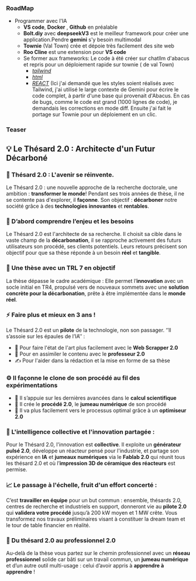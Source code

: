 ### RoadMap
- Programmer avec l'IA
  - **VS code**, **Docker** , **Github** en préalable 
  - **Bolt.diy** avec **deepseekV3** est le meilleur framework pour créer une application.Pendre **gemini** s'y besoin multimodal
  - **Townie** (Val Town) crée et dépoie très facilement des site web 
  - **Roo Cline** est une extension pour **VS code**    
  - Se former aux frameworks: Le code à été créer sur chatllm d'abacus et repris pour un déploiement rapide sur townie ( de val Town)
    - [_tailwind_](https://jpbrasile-tailwindcsscheatsheetquiz.web.val.run/)
    - [_html_](https://jpbrasile-wholesomeindigotortoise.web.val.run/) 
    - [_REACT_](https://jpbrasile-illustriousbeigechimpanzee.web.val.run) (Ici j'ai demandé que les styles soient réalisés avec Tailwind, j'ai utilisé le large contexte de Gemini pour écrire le code complet, à partir d'une base qui provenait d'Abacus. En cas de bugs, comme le code est grand (1000 lignes de code), je demandais les corrections en mode diff. Ensuite j'ai fait le portage sur Townie pour un déploiement en un clic.   

### Teaser
## 💡 Le Thésard 2.0 : Architecte d'un Futur Décarboné

### 🚀 Thésard 2.0 : L'avenir se réinvente.
Le Thésard 2.0 : une nouvelle approche de la recherche doctorale, une ambition : **transformer le monde**! Pendant ses trois années de thèse, il ne se contente pas d'explorer, il **façonne**. Son objectif : **décarboner** notre société grâce à des **technologies innovantes** et **rentables**.

### 🤔 D’abord comprendre l’enjeu et les besoins
Le Thésard 2.0 est l'architecte de sa recherche. Il choisit sa cible dans le vaste champ de la **décarbonation**, il se rapproche activement des futurs utilisateurs son procédé, ses clients potentiels. Leurs retours précisent son objectif pour que sa thèse réponde à un besoin **réel** et **tangible**.

### 🎯 Une thèse avec un TRL 7 en objectif
La thèse dépasse le cadre académique : Elle permet l’**innovation** avec un socle initial en TR4, propulsé vers de nouveaux sommets avec une **solution concrète pour la décarbonation**, prête à être implémentée dans le **monde réel**.

### ⚡ Faire plus et mieux en 3 ans !
Le Thésard 2.0 est un **pilote** de la technologie, non son passager. ‘’Il s’assoie sur les épaules de l’IA’’ :
  *  🔎 Pour faire l'état de l'art plus facilement avec le **Web Scrapper 2.0**
  *  🧠 Pour en assimiler le contenu avec le **professeur 2.0**
  *  ✍️ Pour l'aider dans la rédaction et la mise en forme de sa thèse


### ⚙️ Il façonne le clone de son procédé au fil des expérimentations
  * 🧪 Il s’appuie sur les dernières avancées dans le **calcul scientifique**
  * 👯 Il crée le **procédé 2.0**, le **jumeau numérique** de son procédé
  * 🚀 Il va plus facilement vers le processus optimal grâce à un **optimiseur 2.0**


### 🤝 L'intelligence collective et l'innovation partagée :
Pour le Thésard 2.0, l'innovation est **collective**. Il exploite un **générateur pulsé 2.0**, développe un réacteur pensé pour l'industrie, et partage son expérience en **IA** et **jumeaux numériques** via le **Fablab 2.0** qui réunit tous les thésard 2.0 et où l’**impression 3D de céramique des réacteurs** est permise.

### 📈 Le passage à l'échelle, fruit d'un effort concerté :
C’est **travailler en équipe** pour un but commun : ensemble, thésards 2.0, centres de recherche et industriels en support, donneront vie au **pilote 2.0** qui **validera votre procédé** jusqu’à 200 kW moyen et 1 MW crête. Vous transformez nos travaux préliminaires visant à constituer la dream team et le tour de table financier en réalité.

### 💼 Du thésard 2.0 au professionnel 2.0
Au-delà de la thèse vous partez sur le chemin professionnel avec un **réseau professionnel** solide car bâti sur un travail commun, un **jumeau numérique** et d’un autre outil multi-usage : celui d’avoir appris à **apprendre à apprendre** !
